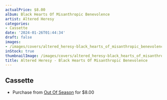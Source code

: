 ```yaml
---
actualPrice: $8.00
album: Black Hearts Of Misanthropic Benevolence
artist: Altered Heresy
categories:
- Cassette
date: '2024-01-26T01:44:34'
draft: false
images:
- /images/covers/altered_heresy-black_hearts_of_misanthropic_benevolence.jpg
inStock: true
thumbnailImage: /images/covers/altered_heresy-black_hearts_of_misanthropic_benevolence-thumb.jpg
title: Altered Heresy - Black Hearts Of Misanthropic Benevolence
---
```


## Cassette
* Purchase from [Out Of Season](https://www.outofseasonlabel.com/products/altered-heresy-black-hearts-of-misanthropic-benevolence-pro-tape) for $8.00
